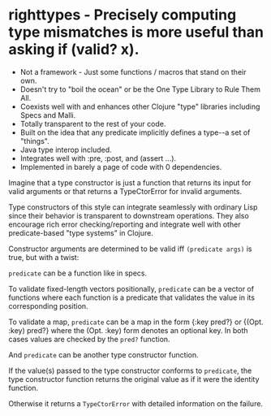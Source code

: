 # righttypes - Precisely computing type mismatches is more useful than asking if (valid? x).

* Not a framework - Just some functions / macros that stand on their own.
* Doesn't try to \"boil the ocean\" or be the One Type Library to Rule Them All.
* Coexists well with and enhances other Clojure \"type\" libraries including Specs and Malli.
* Totally transparent to the rest of your code.
* Built on the idea that any predicate implicitly defines a type--a set of \"things\".
* Java type interop included.
* Integrates well with :pre, :post, and (assert ...).
* Implemented in barely a page of code with 0 dependencies.

Imagine that a type constructor is just a function that returns its input
for valid arguments or that returns a TypeCtorError for invalid arguments.

Type constructors of this style can integrate seamlessly with ordinary Lisp
since their behavior is transparent to downstream operations.  They also encourage
rich error checking/reporting and integrate well with other predicate-based
\"type systems\" in Clojure.

Constructor arguments are determined to be valid iff `(predicate args)` is true,
but with a twist:

`predicate` can be a function like in specs.

To validate fixed-length vectors positionally, `predicate` can be a vector of functions
where each function is a predicate that validates the value in its corresponding
position.

To validate a map, `predicate` can be a map in the form {:key pred?} or
{(Opt. :key) pred?} where the (Opt. :key) form denotes an optional key.
In both cases values are checked by the `pred?` function.

And `predicate` can be another type constructor function.

If the value(s) passed to the type constructor conforms to `predicate`, the
type constructor function returns the original value as if it were the identity function.

Otherwise it returns a `TypeCtorError` with detailed information on the failure.
